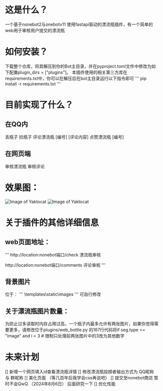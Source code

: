 # 这是什么？
一个基于nonebot2与onebotv11 使用fastapi驱动的漂流瓶插件，有一个简单的web用于审核用户提交的漂流瓶
# 如何安装？
下载整个仓库，将其解压到你的Bot主目录，并在pyproject.toml文件中修改为如下配置plugin_dirs = ["plugins"]。
本插件使用的相关第三方库在requirements.txt中，你可以在解压后在bot主目录运行以下指令即可
'''
pip install -r requirements.txt
'''
# 目前实现了什么？
## 在QQ内
丢瓶子
捡瓶子
评论漂流瓶 [编号] [评论内容]
点赞漂流瓶 [编号]
## 在网页端
审核漂流瓶
审核评论
# 效果图：
![Image of Yaktocat](https://github.com/luosheng520qaq/nonebot_plugin_web_bottle/blob/master/example/bottles.png)
![Image of Yaktocat](https://github.com/luosheng520qaq/nonebot_plugin_web_bottle/blob/master/example/comments.png)
# 关于插件的其他详细信息
## web页面地址：
'''
http://location:nonebot端口/check 漂流瓶审核

http://location:nonebot端口/comments 评论审核
'''
## 背景图片
位于：
'''
\templates\static\images
'''
可自行修改
## 关于漂流瓶图片数量：
为防止过多读取时内存占用过高，一个瓶子内最多允许有两张图片，如果你觉得需要更多，请修改位于plugins/web_bottle.py 的167行代码将if seg.type == "image" and i < 3  # 限制只处理前两张图片中的3改为其他数字
# 未来计划
[] 新增一个网页填入id查看漂流瓶详情
[] 修改漂流瓶投掷者输出方式为 QQ昵称 与 群昵称
[] 美化页面 （等几百年后我学会css再说吧）
[] 提交至nonebot商店 暂时不会QwQ （2024年8月6日） 后面研究一下
[] 优化性能
